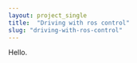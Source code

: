 ```yaml
---
layout: project_single
title:  "Driving with ros control"
slug: "driving-with-ros-control"
---
```


Hello.